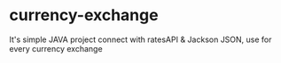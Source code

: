 # currency-exchange
It's simple JAVA project connect with ratesAPI &amp; Jackson JSON, use for every currency exchange
